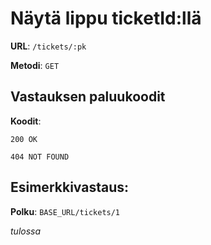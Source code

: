 # Näytä lippu ticketId:llä

**URL**: `/tickets/:pk`

**Metodi**: `GET`

## Vastauksen paluukoodit

**Koodit**: 

`200 OK`

`404 NOT FOUND`

## Esimerkkivastaus:

**Polku**: `BASE_URL/tickets/1`

_tulossa_
